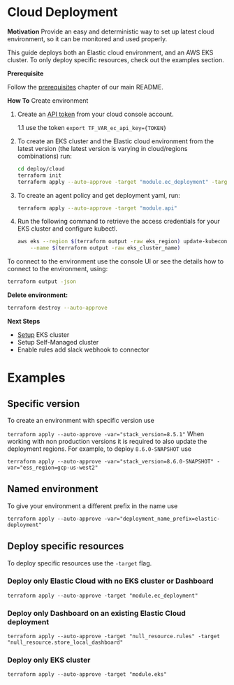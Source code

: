 # Cloud Deployment

**Motivation**
Provide an easy and deterministic way to set up latest cloud environment, so it can be monitored and used properly.

This guide deploys both an Elastic cloud environment, and an AWS EKS cluster. To only deploy specific resources, check out the examples section.

**Prerequisite**

Follow the [prerequisites](/README.md#prerequisites) chapter of our main README.

**How To**
Create environment
1. Create an [API token](https://cloud.elastic.co/deployment-features/keys) from your cloud console account.

    1.1 use the token `export TF_VAR_ec_api_key={TOKEN}`

2. To create an EKS cluster and the Elastic cloud environment from the latest version (the latest version is varying in cloud/regions combinations) run:
   ```bash
   cd deploy/cloud
   terraform init
   terraform apply --auto-approve -target "module.ec_deployment" -target "null_resource.rules" -target "null_resource.store_local_dashboard" -target "module.eks"
   ```
3. To create an agent policy and get deployment yaml, run:
   ```bash
   terraform apply --auto-approve -target "module.api"
   ```
4. Run the following command to retrieve the access credentials for your EKS cluster and configure kubectl.
   ```bash
   aws eks --region $(terraform output -raw eks_region) update-kubeconfig \
       --name $(terraform output -raw eks_cluster_name)
   ```
To connect to the environment use the console UI or see the details how to connect to the environment, using:
   ```bash
   terraform output -json
   ```

**Delete environment:**
```bash
terraform destroy --auto-approve
```

**Next Steps**
* [Setup](https://github.com/elastic/security-team/blob/main/docs/cloud-security-posture-team/onboarding/deploy-agent-cloudbeat-on-eks.mdx) EKS cluster
* Setup Self-Managed cluster
* Enable rules add slack webhook to connector

# Examples

## Specific version
To create an environment with specific version use

`terraform apply --auto-approve -var="stack_version=8.5.1"`
When working with non production versions it is required to also update the deployment regions.
For example, to deploy `8.6.0-SNAPSHOT` use

`terraform apply --auto-approve -var="stack_version=8.6.0-SNAPSHOT" -var="ess_region=gcp-us-west2"`

## Named environment
To give your environment a different prefix in the name use

`terraform apply --auto-approve -var="deployment_name_prefix=elastic-deployment"`

## Deploy specific resources
To deploy specific resources use the `-target` flag.

### Deploy only Elastic Cloud with no EKS cluster or Dashboard

`terraform apply --auto-approve -target "module.ec_deployment"`

### Deploy only Dashboard on an existing Elastic Cloud deployment

`terraform apply --auto-approve -target "null_resource.rules" -target "null_resource.store_local_dashboard"`

### Deploy only EKS cluster

`terraform apply --auto-approve -target "module.eks"`
